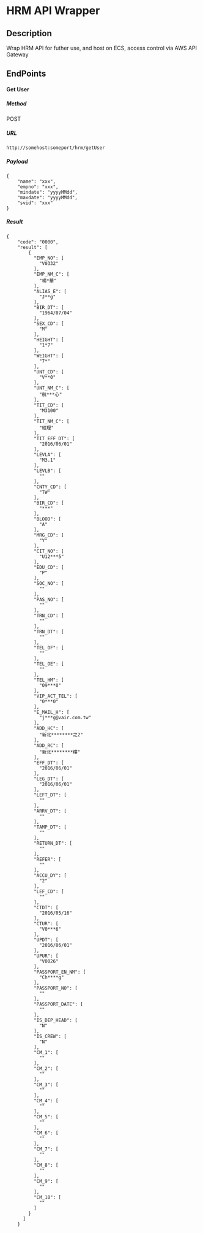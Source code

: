 # HRM API Wrapper

## Description
Wrap HRM API for futher use, and host on ECS, access control via AWS API Gateway

## EndPoints

#### Get User

##### Method
POST

##### URL
    http://somehost:someport/hrm/getUser

##### Payload
    {
        "name": "xxx",
        "empno": "xxx",
        "mindate": "yyyyMMdd",
        "maxdate": "yyyyMMdd",
        "svid": "xxx"
    }

##### Result
    {
        "code": "0000",
        "result": [
            {
              "EMP_NO": [
                "V0332"
              ],
              "EMP_NM_C": [
                "楊*華"
              ],
              "ALIAS_E": [
                "J**g"
              ],
              "BIR_DT": [
                "1964/07/04"
              ],
              "SEX_CD": [
                "M"
              ],
              "HEIGHT": [
                "1*7"
              ],
              "WEIGHT": [
                "7*"
              ],
              "UNT_CD": [
                "V**0"
              ],
              "UNT_NM_C": [
                "航***心"
              ],
              "TIT_CD": [
                "M3100"
              ],
              "TIT_NM_C": [
                "經理"
              ],
              "TIT_EFF_DT": [
                "2016/06/01"
              ],
              "LEVLA": [
                "M3.1"
              ],
              "LEVLB": [
                ""
              ],
              "CNTY_CD": [
                "TW"
              ],
              "BIR_CD": [
                "***"
              ],
              "BLOOD": [
                "A"
              ],
              "MRG_CD": [
                "Y"
              ],
              "CIT_NO": [
                "U12***5"
              ],
              "EDU_CD": [
                "P"
              ],
              "SOC_NO": [
                ""
              ],
              "PAS_NO": [
                ""
              ],
              "TRN_CD": [
                ""
              ],
              "TRN_DT": [
                ""
              ],
              "TEL_OF": [
                ""
              ],
              "TEL_OE": [
                ""
              ],
              "TEL_HM": [
                "09***0"
              ],
              "VIP_ACT_TEL": [
                "0***0"
              ],
              "E_MAIL_H": [
                "j***g@vair.com.tw"
              ],
              "ADD_HC": [
                "新北********之2"
              ],
              "ADD_RC": [
                "新北********樓"
              ],
              "EFF_DT": [
                "2016/06/01"
              ],
              "LEG_DT": [
                "2016/06/01"
              ],
              "LEFT_DT": [
                ""
              ],
              "ARRV_DT": [
                ""
              ],
              "TAMP_DT": [
                ""
              ],
              "RETURN_DT": [
                ""
              ],
              "REFER": [
                ""
              ],
              "ACCU_DY": [
                "2"
              ],
              "LEF_CD": [
                ""
              ],
              "CTDT": [
                "2016/05/16"
              ],
              "CTUR": [
                "V0***6"
              ],
              "UPDT": [
                "2016/06/01"
              ],
              "UPUR": [
                "V0026"
              ],
              "PASSPORT_EN_NM": [
                "Ch****g"
              ],
              "PASSPORT_NO": [
                ""
              ],
              "PASSPORT_DATE": [
                ""
              ],
              "IS_DEP_HEAD": [
                "N"
              ],
              "IS_CREW": [
                "N"
              ],
              "CM_1": [
                ""
              ],
              "CM_2": [
                ""
              ],
              "CM_3": [
                ""
              ],
              "CM_4": [
                ""
              ],
              "CM_5": [
                ""
              ],
              "CM_6": [
                ""
              ],
              "CM_7": [
                ""
              ],
              "CM_8": [
                ""
              ],
              "CM_9": [
                ""
              ],
              "CM_10": [
                ""
              ]
            }
          ]
        }